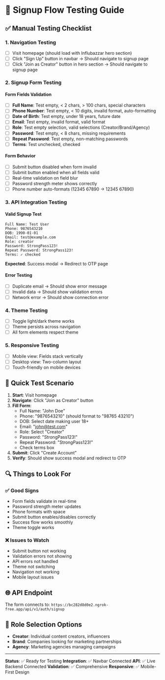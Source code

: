 # 🧪 Signup Flow Testing Guide

## ✅ Manual Testing Checklist

### 1. **Navigation Testing**

- [ ] Visit homepage (should load with Influbazzar hero section)
- [ ] Click "Sign Up" button in navbar → Should navigate to signup page
- [ ] Click "Join as Creator" button in hero section → Should navigate to signup page

### 2. **Signup Form Testing**

#### **Form Fields Validation**

- [ ] **Full Name**: Test empty, < 2 chars, > 100 chars, special characters
- [ ] **Phone Number**: Test empty, < 10 digits, invalid format, auto-formatting
- [ ] **Date of Birth**: Test empty, under 18 years, future date
- [ ] **Email**: Test empty, invalid format, valid format
- [ ] **Role**: Test empty selection, valid selections (Creator/Brand/Agency)
- [ ] **Password**: Test empty, < 8 chars, missing requirements
- [ ] **Repeat Password**: Test empty, non-matching passwords
- [ ] **Terms**: Test unchecked, checked

#### **Form Behavior**

- [ ] Submit button disabled when form invalid
- [ ] Submit button enabled when all fields valid
- [ ] Real-time validation on field blur
- [ ] Password strength meter shows correctly
- [ ] Phone number auto-formats (12345 67890 → 12345 67890)

### 3. **API Integration Testing**

#### **Valid Signup Test**

```
Full Name: Test User
Phone: 9876543210
DOB: 1990-01-01
Email: test@example.com
Role: creator
Password: StrongPass123!
Repeat Password: StrongPass123!
Terms: ✓ checked
```

**Expected**: Success modal → Redirect to OTP page

#### **Error Testing**

- [ ] Duplicate email → Should show error message
- [ ] Invalid data → Should show validation errors
- [ ] Network error → Should show connection error

### 4. **Theme Testing**

- [ ] Toggle light/dark theme works
- [ ] Theme persists across navigation
- [ ] All form elements respect theme

### 5. **Responsive Testing**

- [ ] Mobile view: Fields stack vertically
- [ ] Desktop view: Two-column layout
- [ ] Touch-friendly on mobile devices

## 🚀 Quick Test Scenario

1. **Start**: Visit homepage
2. **Navigate**: Click "Join as Creator" button
3. **Fill Form**:
   - Full Name: "John Doe"
   - Phone: "9876543210" (should format to "98765 43210")
   - DOB: Select date making user 18+
   - Email: "john@test.com"
   - Role: Select "Creator"
   - Password: "StrongPass123!"
   - Repeat Password: "StrongPass123!"
   - Check terms box
4. **Submit**: Click "Create Account"
5. **Verify**: Should show success modal and redirect to OTP

## 🔍 Things to Look For

### ✅ Good Signs

- Form fields validate in real-time
- Password strength meter updates
- Phone formats with space
- Submit button enables/disables correctly
- Success flow works smoothly
- Theme toggle works

### ❌ Issues to Watch

- Submit button not working
- Validation errors not showing
- API errors not handled
- Theme not switching
- Navigation not working
- Mobile layout issues

## 🌐 API Endpoint

The form connects to: `https://bc282d8d0e2.ngrok-free.app/api/v1/auth/signup`

## 📱 Role Selection Options

- **Creator**: Individual content creators, influencers
- **Brand**: Companies looking for marketing partnerships
- **Agency**: Marketing agencies managing campaigns

---

**Status**: ✅ Ready for Testing
**Integration**: ✅ Navbar Connected
**API**: ✅ Live Backend Connected
**Validation**: ✅ Comprehensive
**Responsive**: ✅ Mobile-First Design
